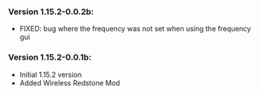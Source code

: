 ### Version 1.15.2-0.0.2b:

- FIXED: bug where the frequency was not set when using the frequency gui

### Version 1.15.2-0.0.1b:

- Initial 1.15.2 version
- Added Wireless Redstone Mod